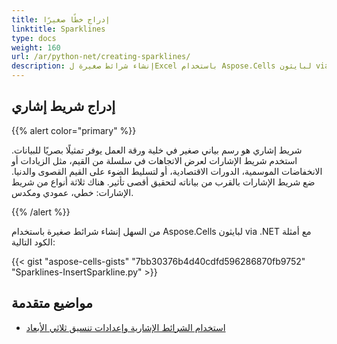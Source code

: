 ```yaml
---
title: إدراج خطًا صغيرًا
linktitle: Sparklines
type: docs
weight: 160
url: /ar/python-net/creating-sparklines/
description: إنشاء شرائط صغيرة لExcel باستخدام Aspose.Cells لبايثون via .NET.
---
```


## **إدراج شريط إشاري**
{{% alert color="primary" %}} 

شريط إشاري هو رسم بياني صغير في خلية ورقة العمل يوفر تمثيلًا بصريًا للبيانات. استخدم شريط الإشارات لعرض الاتجاهات في سلسلة من القيم، مثل الزيادات أو الانخفاضات الموسمية، الدورات الاقتصادية، أو لتسليط الضوء على القيم القصوى والدنيا. ضع شريط الإشارات بالقرب من بياناته لتحقيق أقصى تأثير. هناك ثلاثة أنواع من شريط الإشارات: خطي، عمودي ومكدس.

{{% /alert %}} 

من السهل إنشاء شرائط صغيرة باستخدام Aspose.Cells لبايثون via .NET مع أمثلة الكود التالية:



{{< gist "aspose-cells-gists" "7bb30376b4d40cdfd596286870fb9752" "Sparklines-InsertSparkline.py" >}}

## **مواضيع متقدمة**
- [استخدام الشرائط الإشارية وإعدادات تنسيق ثلاثي الأبعاد](/cells/ar/python-net/using-sparklines-and-settings-3d-format/)

